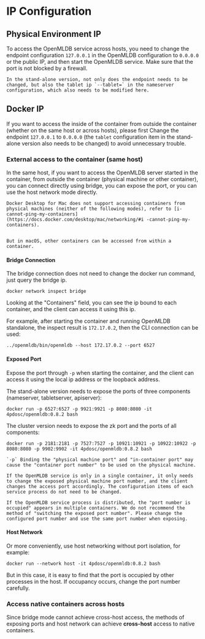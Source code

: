 # IP Configuration
## Physical Environment IP
To access the OpenMLDB service across hosts, you need to change the endpoint configuration `127.0.0.1` in the OpenMLDB configuration to `0.0.0.0` or the public IP, and then start the OpenMLDB service. Make sure that the port is not blocked by a firewall.
```{attention}
In the stand-alone version, not only does the endpoint needs to be changed, but also the tablet ip `--tablet=` in the nameserver configuration, which also needs to be modified here.
````

## Docker IP

If you want to access the inside of the container from outside the container (whether on the same host or across hosts), please first
Change the endpoint `127.0.0.1` to `0.0.0.0` (the `tablet` configuration item in the stand-alone version also needs to be changed) to avoid unnecessary trouble.

### External access to the container (same host)
In the same host, if you want to access the OpenMLDB server started in the container, from outside the container (physical machine or other container), you can connect directly using bridge, you can expose the port, or you can use the host network mode directly.

```{caution}
Docker Desktop for Mac does not support accessing containers from physical machines (neither of the following modes), refer to [i-cannot-ping-my-containers](https://docs.docker.com/desktop/mac/networking/#i -cannot-ping-my-containers).


But in macOS, other containers can be accessed from within a container.
```

#### Bridge Connection
The bridge connection does not need to change the docker run command, just query the bridge ip.
```
docker network inspect bridge
```

Looking at the "Containers" field, you can see the ip bound to each container, and the client can access it using this ip.

For example, after starting the container and running OpenMLDB standalone, the inspect result is `172.17.0.2`, then the CLI connection can be used:
```
../openmldb/bin/openmldb --host 172.17.0.2 --port 6527
```

#### Exposed Port
Expose the port through `-p` when starting the container, and the client can access it using the local ip address or the loopback address.

The stand-alone version needs to expose the ports of three components (nameserver, tabletserver, apiserver):
```
docker run -p 6527:6527 -p 9921:9921 -p 8080:8080 -it 4pdosc/openmldb:0.8.2 bash
```

The cluster version needs to expose the zk port and the ports of all components:
```
docker run -p 2181:2181 -p 7527:7527 -p 10921:10921 -p 10922:10922 -p 8080:8080 -p 9902:9902 -it 4pdosc/openmldb:0.8.2 bash
```

```{tip}
`-p` Binding the "physical machine port" and "in-container port" may cause the "container port number" to be used on the physical machine.

If the OpenMLDB service is only in a single container, it only needs to change the exposed physical machine port number, and the client changes the access port accordingly. The configuration items of each service process do not need to be changed.

If the OpenMLDB service process is distributed, the "port number is occupied" appears in multiple containers. We do not recommend the method of "switching the exposed port number". Please change the configured port number and use the same port number when exposing.
```

#### Host Network
Or more conveniently, use host networking without port isolation, for example:
```
docker run --network host -it 4pdosc/openmldb:0.8.2 bash
```
But in this case, it is easy to find that the port is occupied by other processes in the host. If occupancy occurs, change the port number carefully.

### Access native containers across hosts
Since bridge mode cannot achieve cross-host access, the methods of exposing ports and host network can achieve **cross-host** access to native containers.
